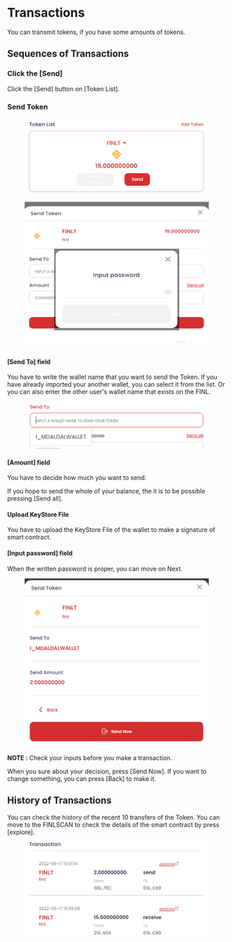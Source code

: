 # Transactions

You can transmit tokens, if you have some amounts of tokens.

## Sequences of Transactions

### Click the \[Send]&#x20;

Click the \[Send] button on \[Token List].

### Send Token

<figure><img src="../../.gitbook/assets/daldal-wallet/ddw_util_tkn_list_3.png" alt=""><figcaption></figcaption></figure>

<figure><img src="../../.gitbook/assets/daldal-wallet/ddw_send_token_pw.png" alt=""><figcaption></figcaption></figure>

#### \[Send To] field

You have to write the wallet name that you want to send the Token. If you have already imported your another wallet, you can select it from the list. Or you can also enter the other user's wallet name that exists on the FINL.

<figure><img src="../../.gitbook/assets/daldal-wallet/ddw_send_to.png" alt=""><figcaption></figcaption></figure>

#### \[Amount] field

You have to decide how much you want to send.&#x20;

If you hope to send the whole of your balance, the it  is to be possible pressing \[Send all].

#### Upload KeyStore File

You have to upload the KeyStore File of the wallet to make a signature of smart contract.

#### \[Input password] field

When the written password is proper, you can move on Next.



<figure><img src="../../.gitbook/assets/daldal-wallet/ddw_send_token_0.png" alt=""><figcaption></figcaption></figure>

**NOTE :** Check your inputs before you make a transaction.

When you sure about your decision, press \[Send Now]. If you want to change something, you can press \[Back] to make it.

## History of Transactions

You can check the history of the recent 10 transfers of the Token. You can move to the FINLSCAN to check the details of the smart contract by press \[explore].

<figure><img src="../../.gitbook/assets/daldal-wallet/ddw_send_token_txns.png" alt=""><figcaption></figcaption></figure>
